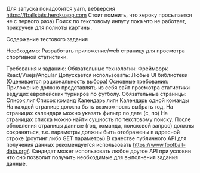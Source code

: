 Для запуска понадобится yarn, вебверсия https://fballstats.herokuapp.com
Стоит помнить, что хероку просыпается не с первого раза) 
Поиск по текстовому инпуту пока что не работает, прикручен для полноты картины.

Содержание тестового задания

Необходимо:
Разработать приложение/web страницу для просмотра спортивной статистики.
 
Требования к заданию:
Обязательные технологии: Фреймворк React/Vuejs/Angular
Допускается использовать: Любые UI библиотеки (Оценивается рациональность выбора)
Основные требования:
Приложение должно представлять из себя сайт просмотра статистики ведущих европейских турниров по футболу.
Обязательные страницы:
Список лиг
Список команд
Календарь лиги
Календарь одной команды
На каждой странице должна быть возможность выбрать год. 
На страницах календаря можно указать фильтр по дате (с, по)
На страницах списка можно найти сущность по текстовому поиску.
После обновления страницы данные (год, команда, поисковой запрос) должны сохраняться, т.е. параметры должны быть отображены в адресной строке (роутинг либо GET параметры)
В качестве публичного API для получения данных рекомендуется использовать https://www.football-data.org/. Кандидат может использовать любое другое API при условии что оно позволит получить необходимые для выполнения задания данные.
